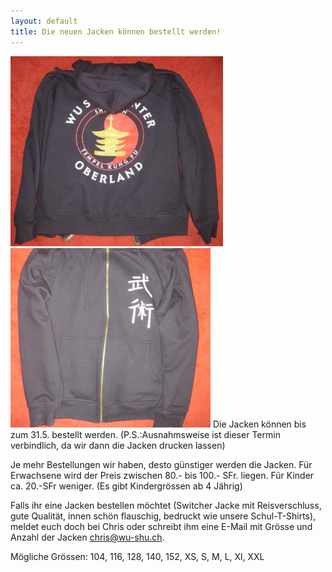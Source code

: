 ```yaml
---
layout: default
title: Die neuen Jacken können bestellt werden!
---
```


<img class="ifloat-left" src="/images/pullover/wu-shu-pullover-rueckseite.jpg" alt="Wu Shu Pullover" width="340px">
<img class="ifloat-right" src="/images/pullover/wu-shu-pullover-vorderseite.jpg" alt="Wu Shu Pullover" width="320px">
Die Jacken können bis zum 31.5. bestellt werden.  (P.S.:Ausnahmsweise ist dieser Termin verbindlich, da wir dann die Jacken drucken lassen)

Je mehr Bestellungen wir haben, desto günstiger werden die Jacken. Für Erwachsene wird der Preis zwischen 80.- bis 100.- SFr. liegen. Für Kinder ca. 20.-SFr weniger. (Es gibt Kindergrössen ab 4 Jährig)

Falls ihr eine Jacken bestellen möchtet (Switcher Jacke mit Reisverschluss, gute Qualität, innen schön flauschig, bedruckt wie unsere Schul-T-Shirts), meldet euch doch bei Chris oder schreibt ihm eine E-Mail mit Grösse und Anzahl der Jacken <a href=mailto:chris@wu-shu.ch>chris@wu-shu.ch</a>.

Mögliche Grössen: 104, 116, 128, 140, 152, XS, S, M, L, Xl, XXL
